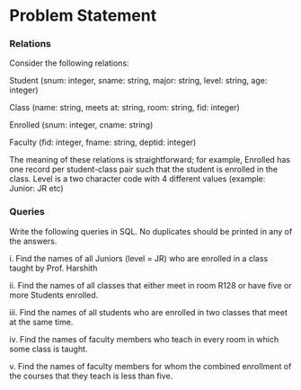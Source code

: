 Problem Statement
=================

### Relations

Consider the following relations:

Student (snum: integer, sname: string, major: string, level: string, age: integer)

Class (name: string, meets at: string, room: string, fid: integer)

Enrolled (snum: integer, cname: string)

Faculty (fid: integer, fname: string, deptid: integer)


The meaning of these relations is straightforward; for example, Enrolled has one record per student-class pair 
such that the student is enrolled in the class. Level is a two character code with 4 different values (example: 
Junior: JR etc)

### Queries

Write the following queries in SQL. No duplicates should be printed in any of the answers.

i. Find the names of all Juniors (level = JR) who are enrolled in a class taught by Prof. Harshith

ii. Find the names of all classes that either meet in room R128 or have five or more Students enrolled.

iii. Find the names of all students who are enrolled in two classes that meet at the same time.

iv. Find the names of faculty members who teach in every room in which some class is taught.

v. Find the names of faculty members for whom the combined enrollment of the courses that they teach is less 
than five.
